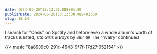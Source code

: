```yaml
---
date: 2024-06-20T13:13:30.888+01:00
publishDate: 2024-06-20T13:13:30.888+01:00
slug: 18n24
---
```

I search for "Oasis" on Spotify and before even a whole album's worth of tracks is listed, sits <cite>Girls & Boys</cite> by Blur 😂 The "rivalry" continues!

{{< music "8a8909c0-291c-4643-977f-17d27f052154" >}}
